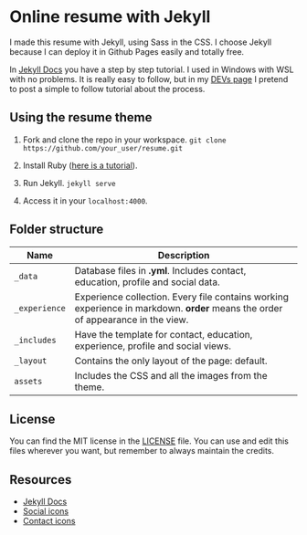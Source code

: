 # Online resume with Jekyll

I made this resume with Jekyll, using Sass in the CSS. I choose Jekyll because I can deploy it in Github Pages easily and totally free.

In [Jekyll Docs](https://jekyllrb.com/docs/step-by-step/01-setup/) you have a step by step tutorial. I used in Windows with WSL with no problems. It is really easy to follow, but in my [DEVs page](https://dev.to/biancapereira) I pretend to post a simple to follow tutorial about the process.

## Using the resume theme

1. Fork and clone the repo in your workspace.
`git clone https://github.com/your_user/resume.git`

2. Install Ruby ([here is a tutorial](https://jekyllrb.com/docs/installation/)).
3. Run Jekyll.
`jekyll serve`

4. Access it in your `localhost:4000`.

## Folder structure

|  Name  |  Description  |
| ------------ | ------------ |
|  `_data`  | Database files in **.yml**. Includes contact, education, profile and social data.  |
|  `_experience`  | Experience collection. Every file contains working experience in markdown. **order** means the order of appearance in the view.  |
|  `_includes`  | Have the template for contact, education, experience, profile and social views. |
|  `_layout`  | Contains the only layout of the page: default. |
|  `assets`  | Includes the CSS and all the images from the theme. |

## License

You can find the MIT license in the [LICENSE](LICENSE) file. You can use and edit this files wherever you want, but remember to always maintain the credits.

## Resources

- [Jekyll Docs](https://jekyllrb.com/docs/)
- [Social icons](https://www.iconfinder.com/iconsets/logos-and-brands-1)
- [Contact icons](https://www.iconfinder.com/iconsets/heroicons-ui)